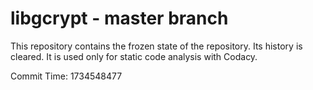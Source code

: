 # libgcrypt - master branch

This repository contains the frozen state of the repository.
Its history is cleared. It is used only for static code
analysis with Codacy.

Commit Time: 1734548477